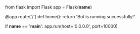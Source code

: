 from flask import Flask
app = Flask(__name__)

@app.route('/')
def home():
    return 'Bot is running successfully!'

if __name__ == '__main__':
    app.run(host='0.0.0.0', port=10000)
